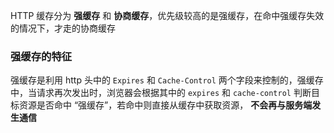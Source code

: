 HTTP 缓存分为 **强缓存** 和 **协商缓存**，优先级较高的是强缓存，在命中强缓存失效的情况下，才走的协商缓存

### 强缓存的特征
强缓存是利用 http 头中的 `Expires` 和 `Cache-Control` 两个字段来控制的，强缓存中，当请求再次发出时，浏览器会根据其中的 `expires` 和 `cache-control` 判断目标资源是否命中 “强缓存”，若命中则直接从缓存中获取资源， **不会再与服务端发生通信**


